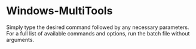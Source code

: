 # Windows-MultiTools
Simply type the desired command followed by any necessary parameters. For a full list of available commands and options, run the batch file without arguments.
